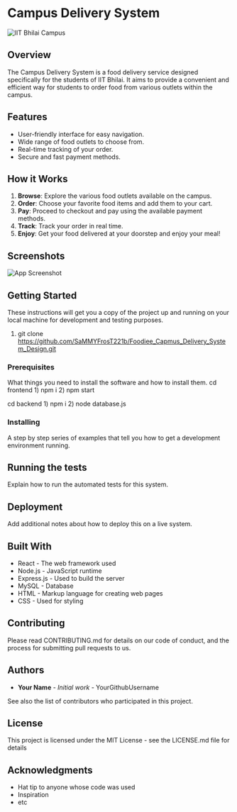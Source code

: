 # Campus Delivery System

![IIT Bhilai Campus](https://collegedunia.com/university/56300-iit-bhilai-indian-institute-of-technology-iitb-bhilai/gallery)

## Overview

The Campus Delivery System is a food delivery service designed specifically for the students of IIT Bhilai. It aims to provide a convenient and efficient way for students to order food from various outlets within the campus.

## Features

- User-friendly interface for easy navigation.
- Wide range of food outlets to choose from.
- Real-time tracking of your order.
- Secure and fast payment methods.

## How it Works

1. **Browse**: Explore the various food outlets available on the campus.
2. **Order**: Choose your favorite food items and add them to your cart.
3. **Pay**: Proceed to checkout and pay using the available payment methods.
4. **Track**: Track your order in real time.
5. **Enjoy**: Get your food delivered at your doorstep and enjoy your meal!

## Screenshots

![App Screenshot](https://commons.wikimedia.org/wiki/File:IIT_Bhilai,_Permanent_Campus,_images_0107.jpg)

## Getting Started

These instructions will get you a copy of the project up and running on your local machine for development and testing purposes.
1) git clone https://github.com/SaMMYFrosT221b/Foodiee_Capmus_Delivery_System_Design.git

### Prerequisites

What things you need to install the software and how to install them.
cd frontend
    1) npm i
    2) npm start

cd backend
    1) npm i
    2) node database.js

### Installing

A step by step series of examples that tell you how to get a development environment running.

## Running the tests

Explain how to run the automated tests for this system.

## Deployment

Add additional notes about how to deploy this on a live system.

## Built With

* React - The web framework used
* Node.js - JavaScript runtime
* Express.js - Used to build the server
* MySQL - Database
* HTML - Markup language for creating web pages
* CSS - Used for styling


## Contributing

Please read CONTRIBUTING.md for details on our code of conduct, and the process for submitting pull requests to us.

## Authors

* **Your Name** - *Initial work* - YourGithubUsername

See also the list of contributors who participated in this project.

## License

This project is licensed under the MIT License - see the LICENSE.md file for details

## Acknowledgments

* Hat tip to anyone whose code was used
* Inspiration
* etc
